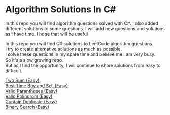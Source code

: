# Algorithm Solutions In C#
In this repo you will find algorithm questions solved with C#. I also added different solutions to some questions. I will add new questions and solutions as I have time. I hope that will be useful

In this repo you will find C# solutions to LeetCode algorithm questions.  
I try to create alternative solutions as much as possible.  
I solve these questions in my spare time and believe me I am very busy.  
So it's a slow growing repo.  
But as I find the opportunity, I will continue to share solutions from easy to difficult.

[Two Sum (Easy)](https://github.com/ozkanardil/AlgorithmSolutionsInCsharp/tree/main/src/TwoSum)  
[Best Time Buy and Sell (Easy)](https://github.com/ozkanardil/AlgorithmSolutionsInCsharp/tree/main/src/BestTimeBuyAndSell)  
[Valid Parentheses (Easy)](https://github.com/ozkanardil/AlgorithmSolutionsInCsharp/tree/main/src/ValidParentheses)  
[Valid Polindrom (Easy)](https://github.com/ozkanardil/AlgorithmSolutionsInCsharp/tree/main/src/ValidPolindrom)  
[Contain Doblicate (Easy)](https://github.com/ozkanardil/AlgorithmSolutionsInCsharp/tree/main/src/ContainsDublicate)  
[Binary Search (Easy)](https://github.com/ozkanardil/AlgorithmSolutionsInCsharp/tree/main/src/BinarySearch)  

<!--START_SECTION:waka-->
<!--END_SECTION:waka-->
